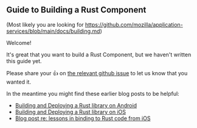 
## Guide to Building a Rust Component

(Most likely you are looking for https://github.com/mozilla/application-services/blob/main/docs/building.md)

Welcome!

It's great that you want to build a Rust Component, but we haven't written this
guide yet.

Please share your :+1: on
[the relevant github issue](https://github.com/mozilla/application-services/issues/598)
to let us know that you wanted it.

In the meantime you might find these earlier blog posts to be helpful:

* [Building and Deploying a Rust library on Android](https://mozilla.github.io/firefox-browser-architecture/experiments/2017-09-21-rust-on-android.html)
* [Building and Deploying a Rust library on iOS](https://mozilla.github.io/firefox-browser-architecture/experiments/2017-09-06-rust-on-ios.html)
* [Blog post re: lessons in binding to Rust code from iOS](https://discourse.mozilla.org/t/dear-diary-turns-out-x-platform-is-hard/25348)

